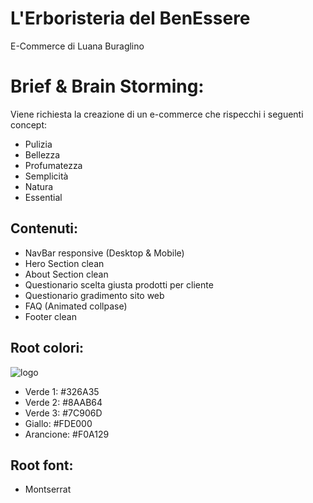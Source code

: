 # L'Erboristeria del BenEssere

E-Commerce di Luana Buraglino

# Brief & Brain Storming:

Viene richiesta la creazione di un e-commerce che rispecchi i seguenti concept:

- Pulizia
- Bellezza
- Profumatezza
- Semplicità
- Natura
- Essential

## Contenuti:

- NavBar responsive (Desktop & Mobile)
- Hero Section clean
- About Section clean
- Questionario scelta giusta prodotti per cliente
- Questionario gradimento sito web
- FAQ (Animated collpase)
- Footer clean

## Root colori:

![logo](https://github.com/user-attachments/assets/0914a7b1-4b3d-4fbd-bfa8-e69712cbc97b)

- Verde 1: #326A35
- Verde 2: #8AAB64
- Verde 3: #7C906D
- Giallo: #FDE000
- Arancione: #F0A129



## Root font:

- Montserrat
